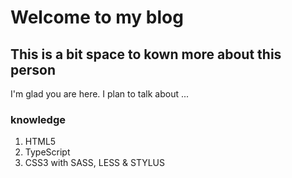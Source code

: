 # Welcome to my blog

## This is a bit space to kown more about this person

I'm glad you are here. I plan to talk about ...

### knowledge

1. HTML5
2. TypeScript
3. CSS3 with SASS, LESS & STYLUS
